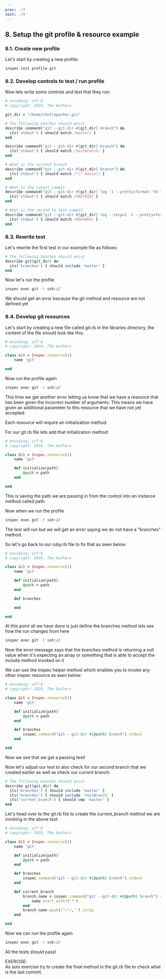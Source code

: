```yaml
---
prev: ./7
next: ./9
---
```


## 8. Setup the git profile & resource example
### 8.1. Create new profile
Let's start by creating a new profile:
```bash
inspec init profile git
```
### 8.2. Develop controls to test / run profile
Now lets write some controls and test that they run:
```ruby
# encoding: utf-8
# copyright: 2018, The Authors

git_dir = "/home/chef/apache/.git"

# The following banches should exist
describe command("git --git-dir #{git_dir} branch") do
  its('stdout') { should match /master/ }
end

describe command("git --git-dir #{git_dir} branch") do
  its('stdout') { should match /testBranch/ }
end

# What is the current branch
describe command("git --git-dir #{git_dir} branch") do
  its('stdout') { should match /^\* master/ }
end

# What is the latest commit
describe command("git --git-dir #{git_dir} log -1 --pretty=format:'%h'") do
  its('stdout') { should match /48bf020/ }
end

# What is the second to last commit
describe command("git --git-dir #{git_dir} log --skip=1 -1 --pretty=format:'%h'") do
  its('stdout') { should match /09e9064/ }
end
```

### 8.3. Rewrite test
Let's rewrite the first test in our example file as follows:
```ruby
# The following banches should exist
describe git(git_dir) do
  its('branches') { should include 'master' }
end
```
Now let's run the profile
```bash
inspec exec git -t ssh://
```
We should get an error because the git method and resource are not defined yet
### 8.4. Develop git resources
Let's start by creating a new file called git.rb in the libraries directory, the content of the file should look like this:
```ruby
# encoding: utf-8
# copyright: 2019, The Authors

class Git < Inspec.resource(1)
    name 'git'

end
```
Now run the profile again
```bash
inspec exec git -t ssh://
```
This time we get another error letting us know that we have a resource that has been given the incorrect number of arguments. This means we have given an additional parameter to this resource that we have not yet accepted.

Each resource will require an initialization method.

For our git.rb file lets add that initialization method:
```ruby
# encoding: utf-8
# copyright: 2019, The Authors

class Git < Inspec.resource(1)
    name 'git'

    def initialize(path)
        @path = path
    end

end
```
This is saving the path we are passing in from the control into an instance method called path.

Now when we run the profile
```bash
inspec exec git -t ssh://
```
The test will run but we will get an error saying we do not have a "branches" method.

So let's go back to our ruby.rb file to fix that as seen below:
```ruby
# encoding: utf-8
# copyright: 2019, The Authors

class Git < Inspec.resource(1)
    name 'git'

    def initialize(path)
        @path = path
    end

    def branches

    end

end
```
At this point all we have done is just define the branches method lets see how the run changes from here
```bash
inspec exec git -t ssh://
```

Now the error message says that the branches method is returning a null value when it's expecting an array or something that is able to accept the include method invoked on it

We can use the inspec helper method which enables you to invoke any other inspec resource as seen below:
```ruby
# encoding: utf-8
# copyright: 2019, The Authors

class Git < Inspec.resource(1)
    name 'git'

    def initialize(path)
        @path = path
    end

    def branches
        inspec.command("git --git-dir #{@path} branch").stdout
    end

end
```
Now we see that we get a passing test!

Now let's adjust our test to also check for our second branch that we created earlier as well as check our current branch:
```ruby
# The following banches should exist
describe git(git_dir) do
  its('branches') { should include 'master' }
  its('branches') { should include 'testBranch' }
  its('current_branch') { should cmp 'master' }
end
```

Let's head over to the git.rb file to create the current_branch method we are invoking in the above test:
```ruby
# encoding: utf-8
# copyright: 2019, The Authors

class Git < Inspec.resource(1)
    name 'git'

    def initialize(path)
        @path = path
    end

    def branches
        inspec.command("git --git-dir #{@path} branch").stdout
    end

    def current_branch
        branch_name = inspec.command("git --git-dir #{@path} branch").stdout.strip.split("\n").find do |name|
            name.start_with?('*')
        end
        branch_name.gsub(/^\*/,'').strip
    end

end
```
Now we can run the profile again
```bash
inspec exec git -t ssh://
```
All the tests should pass!

EXERCISE:  
As solo exercise try to create the final method in the git.rb file to check what is the last commit.


